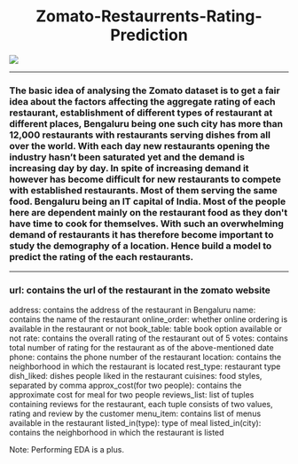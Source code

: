 <h1 align='center'>Zomato-Restaurrents-Rating-Prediction</h1>
<img src="https://mir-s3-cdn-cf.behance.net/project_modules/fs/388eca72914835.5bf79177986e4.jpg">

---
### The basic idea of analysing the Zomato dataset is to get a fair idea about the factors affecting the aggregate rating of each restaurant, establishment of different types of restaurant at different places, Bengaluru being one such city has more than 12,000 restaurants with restaurants serving dishes from all over the world. With each day new restaurants opening the industry hasn’t been saturated yet and the demand is increasing day by day. In spite of increasing demand it however has become difficult for new restaurants to compete with established restaurants. Most of them serving the same food. Bengaluru being an IT capital of India. Most of the people here are dependent mainly on the restaurant food as they don't have time to cook for themselves. With such an overwhelming demand of restaurants it has therefore become important to study the demography of a location. Hence build a model to predict the rating of the each restaurants.
---
### url: contains the url of the restaurant in the zomato website
address: contains the address of the restaurant in Bengaluru
name: contains the name of the restaurant
online_order: whether online ordering is available in the restaurant or not
book_table: table book option available or not
rate: contains the overall rating of the restaurant out of 5
votes: contains total number of rating for the restaurant as of the above-mentioned date
phone: contains the phone number of the restaurant
location: contains the neighborhood in which the restaurant is located
rest_type: restaurant type
dish_liked: dishes people liked in the restaurant
cuisines: food styles, separated by comma
approx_cost(for two people): contains the approximate cost for meal for two people
reviews_list: list of tuples containing reviews for the restaurant, each tuple consists of two values, rating and review by the customer
menu_item: contains list of menus available in the restaurant
listed_in(type): type of meal
listed_in(city): contains the neighborhood in which the restaurant is listed





Note: Performing EDA is a plus.
